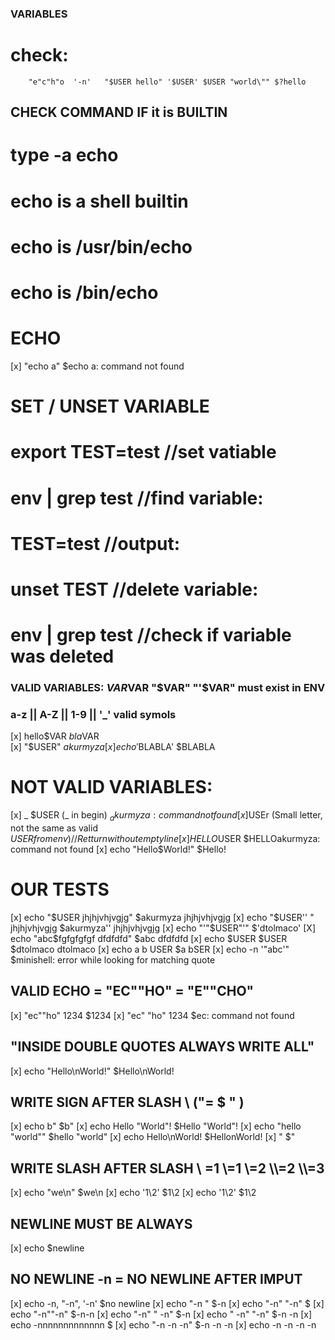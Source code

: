### VARIABLES
#     check:
```
    "e"c"h"o  '-n'   "$USER hello" '$USER' $USER "world\"" $?hello
```
## CHECK COMMAND IF it is BUILTIN
# type -a echo
# echo is a shell builtin
# echo is /usr/bin/echo
# echo is /bin/echo


# ECHO

[x] "echo a"                        $echo a: command not found

# SET / UNSET VARIABLE

# export TEST=test    		//set vatiable  
# env | grep test   		 //find variable:
# TEST=test         		 //output:
# unset TEST 				//delete variable:
# env | grep test			//check if variable was deleted

### VALID  VARIABLES: $VAR$VAR  "$VAR"	"'$VAR" must exist in ENV
###	a-z ||  A-Z || 1-9 ||  '_'  valid symols 
[x]  hello$VAR									$bla$VAR							
[x] "$USER"										$akurmyza
[x] echo '$BLABLA'								$BLABLA

#  NOT VALID VARIABLES: 
[x] _ $USER (_ in begin)						$_akurmyza: command not found
[x]$USEr (Small letter, not the same as valid $USER from env)  //  Retturn without empty line 
[x] HELLO$USER									$HELLOakurmyza: command not found
[x] echo "Hello$World!"							$Hello!
 
 # OUR TESTS
[x] echo "$USER jhjhjvhjvgjg"					$akurmyza jhjhjvhjvgjg
[x] echo "$USER'' " jhjhjvhjvgjg				$akurmyza''  jhjhjvhjvgjg
[x] echo "'"$USER"'"							$'dtolmaco'
[X] echo "abc$fgfgfgfgf dfdfdfd"				$abc dfdfdfd
[x] echo $USER $USER					 		$dtolmaco dtolmaco
[x]  echo      a         b       USER			$a bSER
[x] echo -n '"abc'"								$minishell: error while looking for matching quote

##  VALID ECHO = "EC""HO" = "E""CHO" 
[x] "ec""ho" 1234								$1234
[x] "ec" "ho" 1234								$ec: command not found

## "INSIDE DOUBLE QUOTES ALWAYS WRITE ALL"
[x] echo "Hello\nWorld!"						$Hello\nWorld!

## WRITE SIGN AFTER SLASH \ (\"= $ " )
[x] echo b\"									$b"
[x] echo Hello \"World\"!						$Hello "World"!
[x] echo "hello \"world\""						$hello "world"
[x] echo Hello\nWorld!							$HellonWorld!
[x]  \"											$"

##  WRITE SLASH AFTER SLASH \  \=1 \\=1 \\\=2 \\\\=2 \\\\\=3
[x] echo "we\\n"								$we\n
[x] echo '1\\2'									$1\\2
[x] echo '1\\2'									$1\\2

##  NEWLINE MUST BE ALWAYS 
[x] echo										$newline

## NO NEWLINE -n = NO NEWLINE AFTER IMPUT
[x] echo -n, "-n", '-n'							$no newline
[x] echo "-n "									$-n 
[x] echo "-n" "-n"								$
[x] echo "-n""-n"								$-n-n
[x] echo "-n" " -n"								$-n
[x] echo " -n" "-n"							    $-n -n
[x] echo -nnnnnnnnnnnnn							$
[x] echo "-n -n -n"								$-n -n -n
[x] echo -n -n -n -n